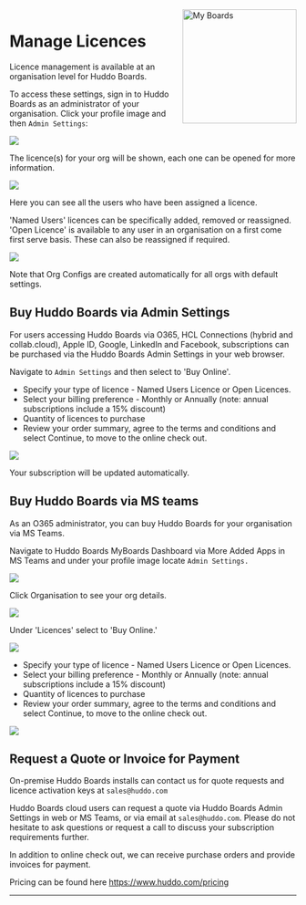 <img style="float: right" src="/assets/images/boards-logo.jpg" width="200" alt="My Boards" />

# Manage Licences

Licence management is available at an organisation level for Huddo Boards.

To access these settings, sign in to Huddo Boards as an administrator of your organisation.
Click your profile image and then `Admin Settings`:

![](/assets/boards/config-manage_org_new.png)

The licence(s) for your org will be shown, each one can be opened for more information.

![](/assets/boards/org-licence.png)

Here you can see all the users who have been assigned a licence.

'Named Users' licences can be specifically added, removed or reassigned.
'Open Licence' is available to any user in an organisation on a first come first serve basis. These can also be reassigned if required.

![](/assets/boards/config-manage-licence.png)

Note that Org Configs are created automatically for all orgs with default settings.

## Buy Huddo Boards via Admin Settings

For users accessing Huddo Boards via O365, HCL Connections (hybrid and collab.cloud), Apple ID, Google, LinkedIn and Facebook, subscriptions can be purchased via the Huddo Boards Admin Settings in your web browser.

Navigate to `Admin Settings` and then select to 'Buy Online'.

- Specify your type of licence - Named Users Licence or Open Licences.
- Select your billing preference - Monthly or Annually (note: annual subscriptions include a 15% discount)
- Quantity of licences to purchase
- Review your order summary, agree to the terms and conditions and select Continue, to move to the online check out.

![](/assets/boards/licence-subscription-purchase.png)  

Your subscription will be updated automatically.

## Buy Huddo Boards via MS teams

As an O365 administrator, you can buy Huddo Boards for your organisation via MS Teams.

Navigate to Huddo Boards MyBoards Dashboard via More Added Apps in MS Teams and under your profile image locate `Admin Settings.`

![](/assets/boards/buy-kudosboards-msteams1.png)

Click Organisation to see your org details.

![](/assets/boards/buy-kudosboards-msteams2.png)

Under 'Licences' select to 'Buy Online.'

 ![](/assets/boards/buy-kudosboards-msteams3.png)

 - Specify your type of licence - Named Users Licence or Open Licences.
 - Select your billing preference - Monthly or Annually (note: annual subscriptions include a 15% discount)
 - Quantity of licences to purchase
 - Review your order summary, agree to the terms and conditions and select Continue, to move to the online check out.

 ![](/assets/boards/buy-kudosboards-msteams4.png)


## Request a Quote or Invoice for Payment

On-premise Huddo Boards installs can contact us for quote requests and licence activation keys at `sales@huddo.com`

Huddo Boards cloud users can request a quote via Huddo Boards Admin Settings in web or MS Teams, or via email at `sales@huddo.com`. Please do not hesitate to ask questions or request a call to discuss your subscription requirements further.

In addition to online check out, we can receive purchase orders and provide invoices for payment.

Pricing can be found here https://www.huddo.com/pricing





---
